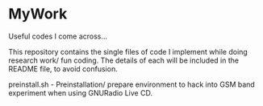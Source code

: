 # MyWork
Useful codes I come across...

This repository contains the single files of code I implement while doing research work/ fun coding. The details of each will be included in the README file, to avoid confusion. 

preinstall.sh - Preinstallation/ prepare environment to hack into GSM band experiment when using GNURadio Live CD.


